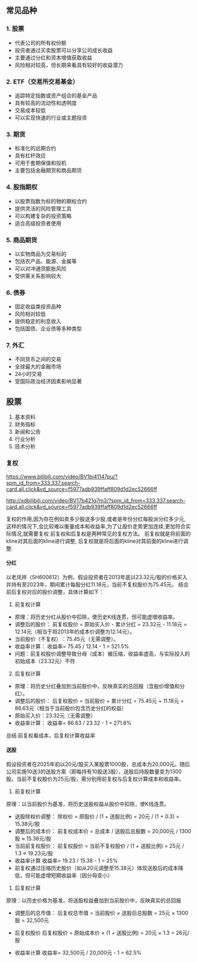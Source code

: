 ## 常见品种

### 1. 股票

- 代表公司的所有权份额
- 投资者通过买卖股票可以分享公司成长收益
- 主要通过分红和资本增值获取收益
- 风险相对较高，但长期来看具有较好的收益潜力

### 2. ETF（交易所交易基金）

- 追踪特定指数或资产组合的基金产品
- 具有较高的流动性和透明度
- 交易成本较低
- 可以实现快速的行业或主题投资

### 3. 期货

- 标准化的远期合约
- 具有杠杆效应
- 可用于套期保值和投机
- 主要包括金融期货和商品期货

### 4. 股指期权

- 以股票指数为标的物的期权合约
- 提供灵活的风险管理工具
- 可以构建复杂的投资策略
- 适合高级投资者使用

### 5. 商品期货

- 以实物商品为交易标的
- 包括农产品、能源、金属等
- 可以对冲通货膨胀风险
- 受供需关系影响较大

### 6. 债券

- 固定收益类投资品种
- 风险相对较低
- 提供稳定的利息收入
- 包括国债、企业债等多种类型

### 7. 外汇

- 不同货币之间的交易
- 全球最大的金融市场
- 24小时交易
- 受国际政治经济因素影响显著

## 股票

1. 基本资料
2. 财务指标
3. 新闻和公告
4. 行业分析
5. 技术分析

### 复权

<https://www.bilibili.com/video/BV1bj41147pu/?spm_id_from=333.337.search-card.all.click&vd_source=f5977adb939ffaff809d1d2ec52666ff>

<http://xdbilibili.com/video/BV17b421q7m3/?spm_id_from=333.337.search-card.all.click&vd_source=f5977adb939ffaff809d1d2ec52666ff>

复权的作用,因为存在例如卖多少股送多少股,或者是年份分红每股派分红多少元,
这样的情况下,会比较难以衡量成本和收益率,为了让股价走势更加连续,更加符合实际情况,就需要复权
前复权和后复权是两种常见的复权方法。
前复权就是将前面的kline对其后面的kline进行调整,
后复权就是将后面的kline对其前面的kline进行调整.

#### 分红

以老凤祥（SH600612）为例，假设投资者在2013年底以23.32元/股的价格买入并持有至2023年，期间累计每股分红11.18元，当前不复权股价为75.45元。
结合前后复权对应的股价调整，具体计算如下：

1. 前复权计算

- ​原理：将历史分红从股价中扣除，使历史K线连贯，但可能虚增收益率。
- ​调整后的股价：
    前复权股价 = 原始买入价 - 累计分红 = 23.32元 - 11.18元 = ​12.14元​（相当于将2013年的成本价调整为12.14元）。
- ​当前股价（不复权）​：75.45元（无需调整）。
- ​收益率计算：
    收益率=  75.45 / 12.14 - 1 = 521.5%
- ​问题：前复权股价调整导致分母（成本）被压缩，收益率虚高，与实际投入的初始成本（23.32元）不符

2. 后复权计算

- ​原理：将历史分红叠加到当前股价中，反映真实的总回报（含股价增值和分红）。
- 调整后的股价：
    后复权股价 = 当前股价 + 累计分红 = 75.45元 + 11.18元 = ​86.63元​（相当于当前股价包含历史分红的权益）
- ​原始买入价：23.32元（无需调整）
- ​收益率计算：
    收益率=  86.63 / 23.32 - 1 = 271.8%

总结:前复权看成本，后复权计算收益率

#### 送股

假设投资者在2025年初以20元/股买入某股票1000股，总成本为20,000元。随后公司实施10送3的送股方案（即每持有10股送3股），送股后持股数量变为1300股。当前不复权股价为25元/股，需分别用前复权与后复权计算成本和收益率。

1. 前复权计算

原理：以当前股价为基准，将历史送股权益从股价中扣除，使K线连贯。

- ​送股除权价调整：
    除权价 = 原股价 / (1 + 送股比例) = 20元 / (1 + 0.3) = ​15.38元/股
- ​调整后的成本价：
    前复权成本价 = 总成本 / 送股后总股数 = 20,000元 / 1300股 ≈ ​15.38元/股
- ​当前前复权股价：
    前复权股价 = 当前不复权股价 / (1 + 送股比例) = 25元 / 1.3 ≈ ​19.23元/股
- 收益率计算
    收益率= 19.23 / 15.38 - 1 = 25%
- 前复权通过压缩历史股价（如从20元调整至15.38元）体现送股后的成本降低，但可能虚增短期收益率（因分母变小）

1. 后复权计算

原理：以历史价格为基准，将送股权益叠加到当前股价中，反映真实的总回报

- 调整后的总市值：
    后复权总市值 = 当前股价 × 送股后总股数 = 25元 × 1300股 = ​32,500元

- ​后复权股价
    后复权股价 = 原始成本价 × (1 + 送股比例) = 20元 × 1.3 = ​26元/股
- 收益率计算
    收益率= 32,500元 / 20,000元 - 1 = 62.5%
